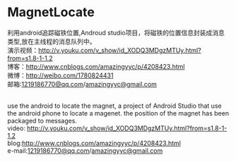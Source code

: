 # MagnetLocate

利用android追踪磁铁位置,Androud studio项目，将磁铁的位置信息封装成消息类型,放在主线程的消息队列中。
<br>演示视频：http://v.youku.com/v_show/id_XODQ3MDgzMTUy.html?from=s1.8-1-1.2
<br>博客：http://www.cnblogs.com/amazingyyc/p/4208423.html
<br>微博：http://weibo.com/1780824431
<br>邮箱:1219186770@qq.com/amazingyyc@gmail.com

<br>use the android to locate the magnet, a project of Android Studio that use the android phone to locate a magenet.
the position of the magnet has been packaged to messages.
<br>video: http://v.youku.com/v_show/id_XODQ3MDgzMTUy.html?from=s1.8-1-1.2
<br>blog:http://www.cnblogs.com/amazingyyc/p/4208423.html
<br>e-mail:1219186770@qq.com/amazingyyc@gmail.com
